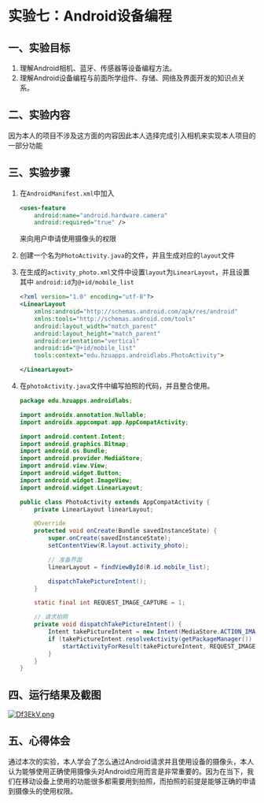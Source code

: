 # 实验七：Android设备编程

## 一、实验目标

1. 理解Android相机、蓝牙、传感器等设备编程方法。
2. 理解Android设备编程与前面所学组件、存储、网络及界面开发的知识点关系。

## 二、实验内容

因为本人的项目不涉及这方面的内容因此本人选择完成引入相机来实现本人项目的一部分功能

## 三、实验步骤

1. 在`AndroidManifest.xml`中加入

   ```xml
   <uses-feature
       android:name="android.hardware.camera"
       android:required="true" />
   ```

   来向用户申请使用摄像头的权限

2. 创建一个名为`PhotoActivity.java`的文件，并且生成对应的`layout`文件

3. 在生成的`activity_photo.xml`文件中设置`layout`为`LinearLayout`，并且设置其中 `android:id`为`@+id/mobile_list`

   ```xml
   <?xml version="1.0" encoding="utf-8"?>
   <LinearLayout
       xmlns:android="http://schemas.android.com/apk/res/android"
       xmlns:tools="http://schemas.android.com/tools"
       android:layout_width="match_parent"
       android:layout_height="match_parent"
       android:orientation="vertical"
       android:id="@+id/mobile_list"
       tools:context="edu.hzuapps.androidlabs.PhotoActivity">
   
   </LinearLayout>
   ```

4. 在`photoActivity.java`文件中编写拍照的代码，并且整合使用。

   ```java
   package edu.hzuapps.androidlabs;
   
   import androidx.annotation.Nullable;
   import androidx.appcompat.app.AppCompatActivity;
   
   import android.content.Intent;
   import android.graphics.Bitmap;
   import android.os.Bundle;
   import android.provider.MediaStore;
   import android.view.View;
   import android.widget.Button;
   import android.widget.ImageView;
   import android.widget.LinearLayout;
   
   public class PhotoActivity extends AppCompatActivity {
       private LinearLayout linearLayout;
   
       @Override
       protected void onCreate(Bundle savedInstanceState) {
           super.onCreate(savedInstanceState);
           setContentView(R.layout.activity_photo);
   
           // 准备界面
           linearLayout = findViewById(R.id.mobile_list);
   
           dispatchTakePictureIntent();
       }
   
       static final int REQUEST_IMAGE_CAPTURE = 1;
   
       // 请求拍照
       private void dispatchTakePictureIntent() {
           Intent takePictureIntent = new Intent(MediaStore.ACTION_IMAGE_CAPTURE);
           if (takePictureIntent.resolveActivity(getPackageManager()) != null) {
               startActivityForResult(takePictureIntent, REQUEST_IMAGE_CAPTURE);
           }
       }
   }
   ```

## 四、运行结果及截图

[![Df3EkV.png](https://s3.ax1x.com/2020/12/01/Df3EkV.png)](https://imgchr.com/i/Df3EkV)

## 五、心得体会

通过本次的实验，本人学会了怎么通过Android请求并且使用设备的摄像头，本人认为能够使用正确使用摄像头对Android应用而言是非常重要的。因为在当下，我们在移动设备上使用的功能很多都需要用到拍照，而拍照的前提是能够正确的申请到摄像头的使用权限。